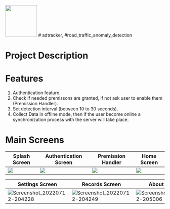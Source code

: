 <img src="https://user-images.githubusercontent.com/33600370/178572406-fc4029e2-d5fd-4818-87de-9d0472b44e2e.jpg" width="100" height="100">
# adtracker, #road_traffic_anomaly_detection

# Project Description

# Features
  1. Authentication feature.
  2. Check if needed premissons are granted, if not ask user to enable them (Premission Handler). 
  3. Set detection interval (between 10 to 30 seconds).
  4. Collect Data in offline mode, then if the user become online a synchronization process with the server will take place.
  
 # Main Screens
 
| Splash Screen | Authentication Screen | Premission Handler | Home Screen |
| ------------- | ------------- |------------- |------------- |
| <img src="https://user-images.githubusercontent.com/33600370/178583791-f0c52df7-492d-4816-a151-99ca40d7cd43.jpg">| <img src="https://user-images.githubusercontent.com/33600370/178583998-f45daf9a-1814-413b-9a06-5389abcda097.jpg">  |<img src="https://user-images.githubusercontent.com/33600370/178584115-8b92d045-d8c1-4681-a91f-13ead91eb262.jpg"> |<img src="https://user-images.githubusercontent.com/33600370/178584685-8a40bc64-90a0-42af-8d44-5dd88ea48939.jpg">  |

| Settings Screen | Records Screen | About Screen |
| ------------- | ------------- |------------- |
| ![Screenshot_20220712-204228](https://user-images.githubusercontent.com/33600370/178585129-4c01825f-2c03-4a37-93ce-66b98e3765a1.jpg)| ![Screenshot_20220712-204249](https://user-images.githubusercontent.com/33600370/178585492-0754e07b-af47-400a-8bc1-6751eb052f5f.jpg) |![Screenshot_20220712-205006](https://user-images.githubusercontent.com/33600370/178585524-db1e844b-3800-4572-bf77-8dfbbd9df3ee.jpg)  |







